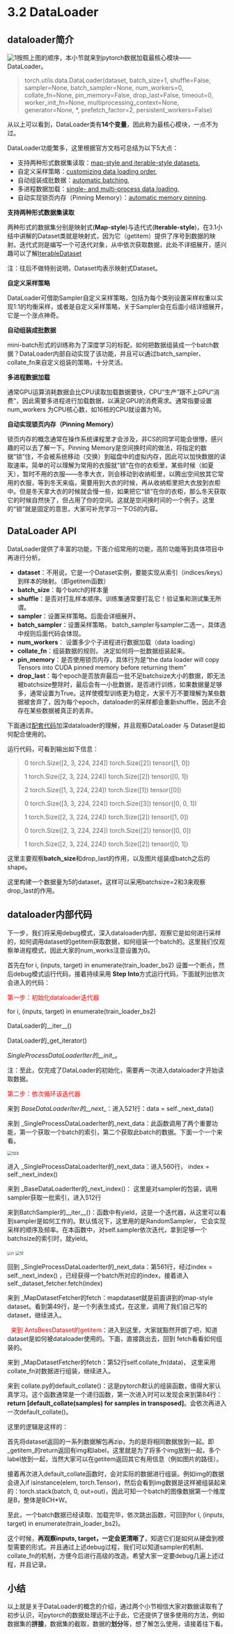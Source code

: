 # 3.2 DataLoader

## dataloader简介

![1](imgs\dataset-flow.png)按照上图的顺序，本小节就来到pytorch数据加载最核心模块——DataLoader。

> torch.utils.data.DataLoader(dataset, batch_size=1, shuffle=False, sampler=None, batch_sampler=None, num_workers=0, collate_fn=None, pin_memory=False, drop_last=False, timeout=0, worker_init_fn=None, multiprocessing_context=None, generator=None, *, prefetch_factor=2, persistent_workers=False)

从以上可以看到，DataLoader类有**14个变量**，因此称为最核心模块，一点不为过。

DataLoader功能繁多，这里根据官方文档可总结为以下5大点：

- 支持两种形式数据集读取：[map-style and iterable-style datasets](https://pytorch.org/docs/stable/data.html#dataset-types),
- 自定义采样策略：[customizing data loading order](https://pytorch.org/docs/stable/data.html#data-loading-order-and-sampler),
- 自动组装成批数据：[automatic batching](https://pytorch.org/docs/stable/data.html#loading-batched-and-non-batched-data),
- 多进程数据加载：[single- and multi-process data loading](https://pytorch.org/docs/stable/data.html#single-and-multi-process-data-loading),
- 自动实现锁页内存（Pinning Memory）：[automatic memory pinning](https://pytorch.org/docs/stable/data.html#memory-pinning).

**支持两种形式数据集读取**

两种形式的数据集分别是映射式(**Map-style**)与迭代式(**Iterable-style**)，在3.1小结中讲解的Dataset类就是映射式，因为它（getitem）提供了序号到数据的映射。迭代式则是编写一个可迭代对象，从中依次获取数据，此处不详细展开，感兴趣可以了解[IterableDataset](https://pytorch.org/docs/stable/data.html#torch.utils.data.IterableDataset)

注：往后不做特别说明，Dataset均表示映射式Dataset。

**自定义采样策略**

DataLoader可借助Sampler自定义采样策略，包括为每个类别设置采样权重以实现1:1的均衡采样，或者是自定义采样策略，关于Sampler会在后面小结详细展开，它是一个涨点神奇。

**自动组装成批数据**

mini-batch形式的训练称为了深度学习的标配，如何把数据组装成一个batch数据？DataLoader内部自动实现了该功能，并且可以通过batch_sampler、collate_fn来自定义组装的策略，十分灵活。

**多进程数据加载**

通常GPU运算消耗数据会比CPU读取加载数据要快，CPU“生产”跟不上GPU“消费”，因此需要多进程进行加载数据，以满足GPU的消费需求。通常指要设置num_workers 为CPU核心数，如16核的CPU就设置为16。

**自动实现锁页内存（Pinning Memory）**

锁页内存的概念通常在操作系统课程里才会涉及，非CS的同学可能会很懵，感兴趣的可以去了解一下。Pinning Memory是空间换时间的做法，将指定的数据“锁”住，不会被系统移动（交换）到磁盘中的虚拟内存，因此可以加快数据的读取速率。简单的可以理解为常用的衣服就“锁”在你的衣柜里，某些时候（如夏天），暂时不用的衣服——冬季大衣，则会移动到收纳柜里，以腾出空间放其它常用的衣服，等到冬天来临，需要用到大衣的时候，再从收纳柜里把大衣放到衣柜中。但是冬天拿大衣的时候就会慢一些，如果把它“锁”在你的衣柜，那么冬天获取它的时候自然快了，但占用了你的空间。这就是空间换时间的一个例子。这里的“锁”就是固定的意思，大家可补充学习一下OS的内容。

## DataLoader API

DataLoader提供了丰富的功能，下面介绍常用的功能，高阶功能等到具体项目中再进行分析。

- **dataset**：不用说，它是一个Dataset实例，要能实现从索引（indices/keys）到样本的映射。（即getitem函数）
- **batch_size**：每个batch的样本量
- **shuffle**：是否对打乱样本顺序。训练集通常要打乱它！验证集和测试集无所谓。
- **sampler**：设置采样策略。后面会详细展开。
- **batch_sampler**：设置采样策略， batch_sampler与sampler二选一，具体选中规则后面代码会体现。
- **num_workers**： 设置多少个子进程进行数据加载（data loading）
- **collate_fn**：组装数据的规则， 决定如何将一批数据组装起来。
- **pin_memory**：是否使用锁页内存，具体行为是“the data loader will copy Tensors into CUDA pinned memory before returning them”
- **drop_last**：每个epoch是否放弃最后一批不足batchsize大小的数据，即无法被batchsize整除时，最后会有一小批数据，是否进行训练，如果数据量足够多，通常设置为True。这样使模型训练更为稳定，大家千万不要理解为某些数据被舍弃了，因为每个epoch，dataloader的采样都会重新shuffle，因此不会存在某些数据被真正的丢弃。

下面通过[配套代码](https://github.com/TingsongYu/PyTorch-Tutorial-2nd/blob/main/code/chapter-3/02_dataloader.py)加深dataloader的理解，并且观察DataLoader 与 Dataset是如何配合使用的。

运行代码，可看到输出如下信息：

>  0 torch.Size([2, 3, 224, 224]) torch.Size([2]) tensor([1, 0])
>
> 1 torch.Size([2, 3, 224, 224]) torch.Size([2]) tensor([0, 1])
>
> 2 torch.Size([1, 3, 224, 224]) torch.Size([1]) tensor([0])
>
> 0 torch.Size([3, 3, 224, 224]) torch.Size([3]) tensor([0, 0, 1])
>
> 1 torch.Size([2, 3, 224, 224]) torch.Size([2]) tensor([1, 0])
>
> 0 torch.Size([2, 3, 224, 224]) torch.Size([2]) tensor([0, 0])
>
> 1 torch.Size([2, 3, 224, 224]) torch.Size([2]) tensor([0, 1])

这里主要观察**batch_size**和drop_last的作用，以及图片组装成batch之后的shape。

这里构建一个数据量为5的dataset，这样可以采用batchsize=2和3来观察drop_last的作用。

## dataloader内部代码

下一步，我们将采用debug模式，深入dataloader内部，观察它是如何进行采样的，如何调用dataset的getitem获取数据，如何组装一个batch的。这里我们仅观察单进程模式，因此大家的num_works注意设置为0。

首先在for i, (inputs, target) in enumerate(train_loader_bs2) 设置一个断点，然后debug模式运行代码，接着持续采用 **Step Into**方式运行代码，下面就列出依次会进入的代码：

<font color=red>第一步：初始化dataloader迭代器</font>

for i, (inputs, target) in enumerate(train_loader_bs2) 

DataLoader的__iter__()

DataLoader的_get_iterator()

_SingleProcessDataLoaderIter的__init__。 

注：至此，仅完成了DataLoader的初始化，需要再一次进入dataloader才开始读取数据。

<font color=red>第二步：依次循环该迭代器</font>

来到 _BaseDataLoaderIter的__next__：进入521行：data = self._next_data()

来到 _SingleProcessDataLoaderIter的_next_data：此函数调用了两个重要功能，第一个获取一个batch的索引，第二个获取此batch的数据。下面一个一个来看。

<img src="imgs\next-data.png" alt="123" style="zoom:67%;" />

进入 _SingleProcessDataLoaderIter的_next_data：进入560行， index = self._next_index()

来到 _BaseDataLoaderIter的_next_index()： 这里是对sampler的包装，调用sampler获取一批索引，进入512行

来到BatchSampler的__iter__()：函数中有yield，这是一个迭代器，从这里可以看到sampler是如何工作的。默认情况下，这里用的是RandomSampler， 它会实现采样的顺序及频率。在本函数中，对self.sampler依次迭代，拿到足够一个batchsize的索引时，就yield。

<img src="imgs\batchsampler-iter.png" alt="21" style="zoom:50%;" />

<img src="imgs\sampler-info.png" alt="12" style="zoom:60%;" />

回到 _SingleProcessDataLoaderIter的_next_data：第561行，经过index = self._next_index() ，已经获得一个batch所对应的index，接着进入self._dataset_fetcher.fetch(index)

来到 _MapDatasetFetcher的fetch：mapdataset就是前面讲到的map-style dataset。看到第49行，是一个列表生成式，在这里，调用了我们自己写的dataset，继续进入。

<font color=red>  来到 AntsBeesDataset的getitem</font>：进入到这里，大家就豁然开朗了吧，知道dataset是如何被dataloader使用的。下面，直接跳出去，回到 fetch看看如何组装的。

来到 _MapDatasetFetcher的fetch：第52行self.collate_fn(data)， 这里采用collate_fn对数据进行组装，继续进入。

来到 collate.py的default_collate()：这是pytorch默认的组装函数，值得大家认真学习。这个函数通常是一个递归函数，第一次进入时可以发现会来到第84行：**return [default_collate(samples) for samples in transposed]**。会依次再进入一次default_collate()。

这里的逻辑是这样的：

首先将dataset返回的一系列数据解包再zip，为的是将相同数据放到一起。即_getitem_的return返回有img和label，这里就是为了将多个img放到一起，多个label放到一起，当然大家可以在getitem返回其它有用信息（例如图片的路径）。

接着再次进入default_collate函数时，会对实际的数据进行组装。例如img的数据会进入if isinstance(elem, torch.Tensor)，然后会看到img数据是这样被组装起来的：torch.stack(batch, 0, out=out)，因此可知一个batch的图像数据第一个维度是B，整体是B*C*H*W。

至此，一个batch数据已经读取、加载完毕，依次跳出函数，可回到for i, (inputs, target) in enumerate(train_loader_bs2)。

这个时候，**再观察inputs, target，一定会更清晰了**，知道它们是如何从硬盘到模型需要的形式。并且通过上述debug过程，我们可以知道sampler的机制、collate_fn的机制，方便今后进行高级的改造。希望大家一定要debug几遍上述过程，并且记录。

## 小结

以上就是关于DataLoader的概念的介绍，通过两个小节相信大家对数据读取有了初步认识，可pytorch的数据处理远不止于此，它还提供了很多使用的方法，例如数据集的**拼接**，数据集的截取，数据的**划分**等，想了解怎么使用，请接着往下看。